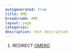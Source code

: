 ```yaml
---
autogenerated: true
title: OME
breadcrumb: OME
layout: page
categories: 
description: test description
---
```


1.  REDIRECT [OMERO](OMERO "wikilink")
